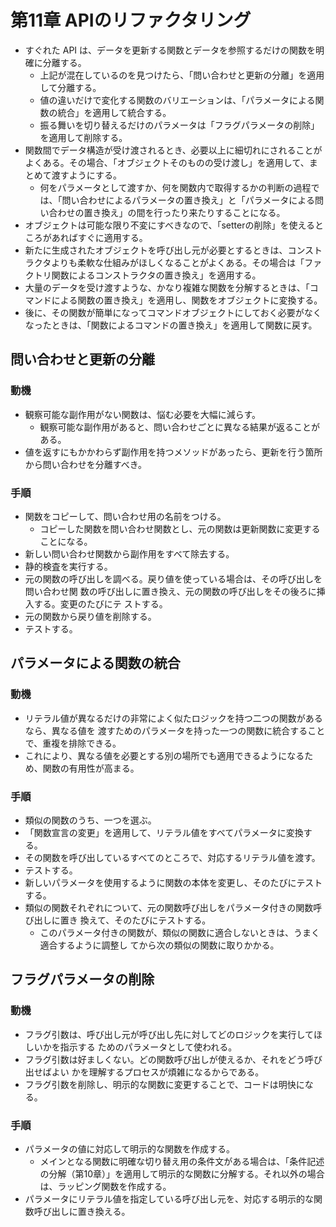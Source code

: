 # 第11章 APIのリファクタリング


- すぐれた API は、データを更新する関数とデータを参照するだけの関数を明確に分離する。
    - 上記が混在しているのを見つけたら、「問い合わせと更新の分離」を適用して分離する。
    - 値の違いだけで変化する関数のバリエーションは、「パラメータによる関数の統合」を適用して統合する。
    - 振る舞いを切り替えるだけのパラメータは「フラグパラメータの削除」を適用して削除する。
- 関数間でデータ構造が受け渡されるとき、必要以上に細切れにされることがよくある。その場合、「オブジェクトそのものの受け渡し」を適用して、まとめて渡すようにする。
    - 何をパラメータとして渡すか、何を関数内で取得するかの判断の過程では、「問い合わせによるパラメータの置き換え」と「パラメータによる問い合わせの置き換え」の間を行ったり来たりすることになる。
- オブジェクトは可能な限り不変にすべきなので、「setterの削除」を使えるところがあればすぐに適用する。
- 新たに生成されたオブジェクトを呼び出し元が必要とするときは、コンストラクタよりも柔軟な仕組みがほしくなることがよくある。その場合は「ファクトリ関数によるコンストラクタの置き換え」を適用する。
- 大量のデータを受け渡すような、かなり複雑な関数を分解するときは、「コマンドによる関数の置き換え」を適用し、関数をオブジェクトに変換する。
- 後に、その関数が簡単になってコマンドオブジェクトにしておく必要がなくなったときは、「関数によるコマンドの置き換え」を適用して関数に戻す。

## 問い合わせと更新の分離

### 動機
- 観察可能な副作用がない関数は、悩む必要を大幅に減らす。
    - 観察可能な副作用があると、問い合わせごとに異なる結果が返ることがある。
- 値を返すにもかかわらず副作用を持つメソッドがあったら、更新を行う箇所から問い合わせを分離すべき。

### 手順
- 関数をコピーして、問い合わせ用の名前をつける。
    - コピーした関数を問い合わせ関数とし、元の関数は更新関数に変更することになる。
- 新しい問い合わせ関数から副作用をすべて除去する。
- 静的検査を実行する。
- 元の関数の呼び出しを調べる。戻り値を使っている場合は、その呼び出しを問い合わせ関 数の呼び出しに置き換え、元の関数の呼び出しをその後ろに挿入する。変更のたびにテ ストする。
- 元の関数から戻り値を削除する。
- テストする。

## パラメータによる関数の統合

### 動機
- リテラル値が異なるだけの非常によく似たロジックを持つ二つの関数があるなら、異なる値を 渡すためのパラメータを持った一つの関数に統合することで、重複を排除できる。
- これにより、異なる値を必要とする別の場所でも適用できるようになるため、関数の有用性が高まる。

### 手順
- 類似の関数のうち、一つを選ぶ。
- 「関数宣言の変更」を適用して、リテラル値をすべてパラメータに変換する。
- その関数を呼び出しているすべてのところで、対応するリテラル値を渡す。
- テストする。
- 新しいパラメータを使用するように関数の本体を変更し、そのたびにテストする。
- 類似の関数それぞれについて、元の関数呼び出しをパラメータ付きの関数呼び出しに置き 換えて、そのたびにテストする。
    - このパラメータ付きの関数が、類似の関数に適合しないときは、うまく適合するように調整し てから次の類似の関数に取りかかる。

## フラグパラメータの削除

### 動機
- フラグ引数は、呼び出し元が呼び出し先に対してどのロジックを実行してほしいかを指示する ためのパラメータとして使われる。
- フラグ引数は好ましくない。どの関数呼び出しが使えるか、それをどう呼び出せばよい かを理解するプロセスが煩雑になるからである。
- フラグ引数を削除し、明示的な関数に変更することで、コードは明快になる。

### 手順
- パラメータの値に対応して明示的な関数を作成する。
    - メインとなる関数に明確な切り替え用の条件文がある場合は、「条件記述の分解（第10章）」を適用して明示的な関数に分解する。それ以外の場合は、ラッピング関数を作成する。
- パラメータにリテラル値を指定している呼び出し元を、対応する明示的な関数呼び出しに置き換える。
